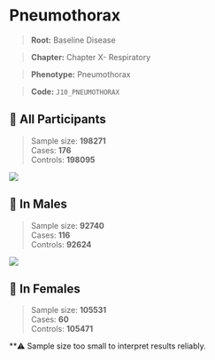 # Pneumothorax

> **Root:** Baseline Disease  

> **Chapter:** Chapter X- Respiratory  

> **Phenotype:** Pneumothorax  

> **Code:** `J10_PNEUMOTHORAX`

## 🧪 All Participants  
> Sample size: **198271**  
> Cases: **176**  
> Controls: **198095**
<img src="/Disease/Figures/ALL/Baseline/J10_PNEUMOTHORAX.png"/>
<CsvTable src="/public/Disease/Data/ALL/Baseline/LG_J10_PNEUMOTHORAX.csv" label="🔍 View full results" />

## 👨 In Males  
> Sample size: **92740**  
> Cases: **116**  
> Controls: **92624**
<img src="/Disease/Figures/Male/Baseline/J10_PNEUMOTHORAX.png"/>
<CsvTable src="/public/Disease/Data/Male/Baseline/LG_J10_PNEUMOTHORAX.csv" label="🔍 View full results" />

## 👩 In Females  
> Sample size: **105531**  
> Cases: **60**  
> Controls: **105471**

**⚠️ Sample size too small to interpret results reliably.
